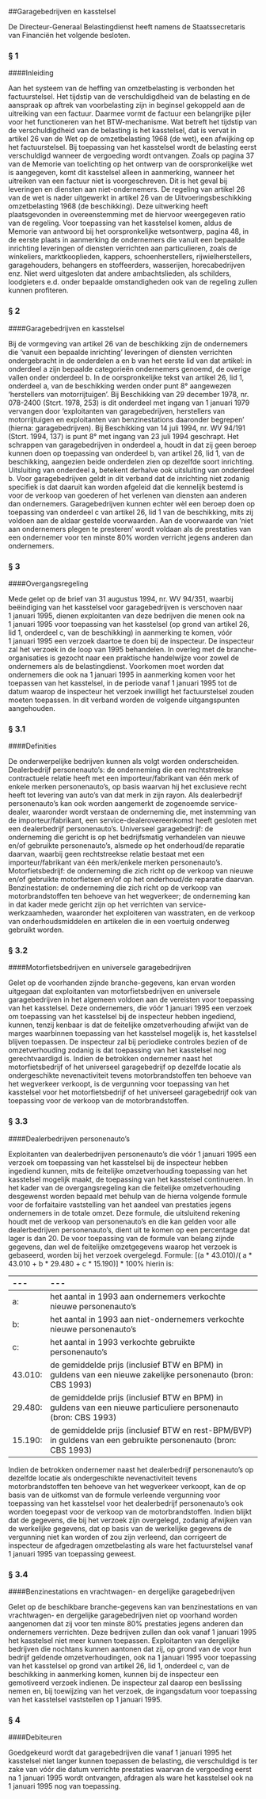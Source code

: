 <meta http-equiv='Content-Type' content='text/html; charset=utf-8' />

##Garagebedrijven en kasstelsel

De Directeur-Generaal Belastingdienst heeft namens de Staatssecretaris van Financiën het volgende besloten.     
### §  1  

####Inleiding

Aan het systeem van de heffing van omzetbelasting is verbonden het factuurstelsel. Het tijdstip van de verschuldigdheid van de belasting en de aanspraak op aftrek van voorbelasting zijn in beginsel gekoppeld aan de uitreiking van een factuur. Daarmee vormt de factuur een belangrijke pijler voor het functioneren van het BTW-mechanisme. Wat betreft het tijdstip van de verschuldigdheid van de belasting is het kasstelsel, dat is vervat in artikel 26 van de Wet op de omzetbelasting 1968 (de wet), een afwijking op het factuurstelsel. Bij toepassing van het kasstelsel wordt de belasting eerst verschuldigd wanneer de vergoeding wordt ontvangen. Zoals op pagina 37 van de Memorie van toelichting op het ontwerp van de oorspronkelijke wet is aangegeven, komt dit kasstelsel alleen in aanmerking, wanneer het uitreiken van een factuur niet is voorgeschreven. Dit is het geval bij leveringen en diensten aan niet-ondernemers. De regeling van artikel 26 van de wet is nader uitgewerkt in artikel 26 van de Uitvoeringsbeschikking omzetbelasting 1968 (de beschikking). Deze uitwerking heeft plaatsgevonden in overeenstemming met de hiervoor weergegeven ratio van de regeling. Voor toepassing van het kasstelsel komen, aldus de Memorie van antwoord bij het oorspronkelijke wetsontwerp, pagina 48, in de eerste plaats in aanmerking de ondernemers die vanuit een bepaalde inrichting leveringen of diensten verrichten aan particulieren, zoals de winkeliers, marktkooplieden, kappers, schoenherstellers, rijwielherstellers, garagehouders, behangers en stoffeerders, wasserijen, horecabedrijven enz. Niet werd uitgesloten dat andere ambachtslieden, als schilders, loodgieters e.d. onder bepaalde omstandigheden ook van de regeling zullen kunnen profiteren.    
### §  2  

####Garagebedrijven en kasstelsel

Bij de vormgeving van artikel 26 van de beschikking zijn de ondernemers die ‘vanuit een bepaalde inrichting’ leveringen of diensten verrichten ondergebracht in de onderdelen a en b van het eerste lid van dat artikel: in onderdeel a zijn bepaalde categorieën ondernemers genoemd, de overige vallen onder onderdeel b. In de oorspronkelijke tekst van artikel 26, lid 1, onderdeel a, van de beschikking werden onder punt 8° aangewezen ‘herstellers van motorrijtuigen’. Bij Beschikking van 29 december 1978, nr. 078-2400 (Stcrt. 1978, 253) is dit onderdeel met ingang van 1 januari 1979 vervangen door ‘exploitanten van garagebedrijven, herstellers van motorrijtuigen en exploitanten van benzinestations daaronder begrepen’ (hierna: garagebedrijven). Bij Beschikking van 14 juli 1994, nr. WV 94/191 (Stcrt. 1994, 137) is punt 8° met ingang van 23 juli 1994 geschrapt. Het schrappen van garagebedrijven in onderdeel a, houdt in dat zij geen beroep kunnen doen op toepassing van onderdeel b, van artikel 26, lid 1, van de beschikking, aangezien beide onderdelen zien op dezelfde soort inrichting. Uitsluiting van onderdeel a, betekent derhalve ook uitsluiting van onderdeel b. Voor garagebedrijven geldt in dit verband dat de inrichting niet zodanig specifiek is dat daaruit kan worden afgeleid dat die kennelijk bestemd is voor de verkoop van goederen of het verlenen van diensten aan anderen dan ondernemers. Garagebedrijven kunnen echter wèl een beroep doen op toepassing van onderdeel c van artikel 26, lid 1 van de beschikking, mits zij voldoen aan de aldaar gestelde voorwaarden. Aan de voorwaarde van ‘niet aan ondernemers plegen te presteren’ wordt voldaan als de prestaties van een ondernemer voor ten minste 80% worden verricht jegens anderen dan ondernemers.    
### §  3  

####Overgangsregeling

Mede gelet op de brief van 31 augustus 1994, nr. WV 94/351, waarbij beëindiging van het kasstelsel voor garagebedrijven is verschoven naar 1 januari 1995, dienen exploitanten van deze bedrijven die menen ook na 1 januari 1995 voor toepassing van het kasstelsel (op grond van artikel 26, lid 1, onderdeel c, van de beschikking) in aanmerking te komen, vóór 1 januari 1995 een verzoek daartoe te doen bij de inspecteur. De inspecteur zal het verzoek in de loop van 1995 behandelen. In overleg met de branche-organisaties is gezocht naar een praktische handelwijze voor zowel de ondernemers als de belastingdienst. Voorkomen moet worden dat ondernemers die ook na 1 januari 1995 in aanmerking komen voor het toepassen van het kasstelsel, in de periode vanaf 1 januari 1995 tot de datum waarop de inspecteur het verzoek inwilligt het factuurstelsel zouden moeten toepassen. In dit verband worden de volgende uitgangspunten aangehouden.   
### §  3.1  

####Definities

De onderwerpelijke bedrijven kunnen als volgt worden onderscheiden. Dealerbedrijf personenauto’s: de onderneming die een rechtstreekse contractuele relatie heeft met een importeur/fabrikant van één merk of enkele merken personenauto’s, op basis waarvan hij het exclusieve recht heeft tot levering van auto’s van dat merk in zijn rayon. Als dealerbedrijf personenauto’s kan ook worden aangemerkt de zogenoemde service-dealer, waaronder wordt verstaan de onderneming die, met instemming van de importeur/fabrikant, een service-dealerovereenkomst heeft gesloten met een dealerbedrijf personenauto’s. Universeel garagebedrijf: de onderneming die gericht is op het bedrijfsmatig verhandelen van nieuwe en/of gebruikte personenauto’s, alsmede op het onderhoud/de reparatie daarvan, waarbij geen rechtstreekse relatie bestaat met een importeur/fabrikant van één merk/enkele merken personenauto’s. Motorfietsbedrijf: de onderneming die zich richt op de verkoop van nieuwe en/of gebruikte motorfietsen en/of op het onderhoud/de reparatie daarvan. Benzinestation: de onderneming die zich richt op de verkoop van motorbrandstoffen ten behoeve van het wegverkeer; de onderneming kan in dat kader mede gericht zijn op het verrichten van service-werkzaamheden, waaronder het exploiteren van wasstraten, en de verkoop van onderhoudsmiddelen en artikelen die in een voertuig onderweg gebruikt worden.    
### §  3.2  

####Motorfietsbedrijven en universele garagebedrijven

Gelet op de voorhanden zijnde branche-gegevens, kan ervan worden uitgegaan dat exploitanten van motorfietsbedrijven en universele garagebedrijven in het algemeen voldoen aan de vereisten voor toepassing van het kasstelsel. Deze ondernemers, die vóór 1 januari 1995 een verzoek om toepassing van het kasstelsel bij de inspecteur hebben ingediend, kunnen, tenzij kenbaar is dat de feitelijke omzetverhouding afwijkt van de marges waarbinnen toepassing van het kasstelsel mogelijk is, het kasstelsel blijven toepassen. De inspecteur zal bij periodieke controles bezien of de omzetverhouding zodanig is dat toepassing van het kasstelsel nog gerechtvaardigd is. Indien de betrokken ondernemer naast het motorfietsbedrijf of het universeel garagebedrijf op dezelfde locatie als ondergeschikte nevenactiviteit tevens motorbrandstoffen ten behoeve van het wegverkeer verkoopt, is de vergunning voor toepassing van het kasstelsel voor het motorfietsbedrijf of het universeel garagebedrijf ook van toepassing voor de verkoop van de motorbrandstoffen.    
### §  3.3  

####Dealerbedrijven personenauto’s

Exploitanten van dealerbedrijven personenauto’s die vóór 1 januari 1995 een verzoek om toepassing van het kasstelsel bij de inspecteur hebben ingediend kunnen, mits de feitelijke omzetverhouding toepassing van het kasstelsel mogelijk maakt, de toepassing van het kasstelsel continueren. In het kader van de overgangsregeling kan die feitelijke omzetverhouding desgewenst worden bepaald met behulp van de hierna volgende formule voor de forfaitaire vaststelling van het aandeel van prestaties jegens ondernemers in de totale omzet. Deze formule, die uitsluitend rekening houdt met de verkoop van personenauto’s en die kan gelden voor alle dealerbedrijven personenauto’s, dient uit te komen op een percentage dat lager is dan 20. De voor toepassing van de formule van belang zijnde gegevens, dan wel de feitelijke omzetgegevens waarop het verzoek is gebaseerd, worden bij het verzoek overgelegd. Formule: [(a * 43.010)/( a * 43.010 + b * 29.480 + c * 15.190)] * 100% hierin is:  

| --- | --- |
|:---|:---|
| a:  | het aantal in 1993 aan ondernemers verkochte nieuwe personenauto’s  |
| b:  | het aantal in 1993 aan niet-ondernemers verkochte nieuwe personenauto’s  |
| c:  | het aantal in 1993 verkochte gebruikte personenauto’s  |
| 43.010:  | de gemiddelde prijs (inclusief BTW en BPM) in guldens van een nieuwe zakelijke personenauto (bron: CBS 1993)  |
| 29.480:  | de gemiddelde prijs (inclusief BTW en BPM) in guldens van een nieuwe particuliere personenauto (bron: CBS 1993)  |
| 15.190:  | de gemiddelde prijs (inclusief BTW en rest-BPM/BVP) in guldens van een gebruikte personenauto (bron: CBS 1993)  |

Indien de betrokken ondernemer naast het dealerbedrijf personenauto’s op dezelfde locatie als ondergeschikte nevenactiviteit tevens motorbrandstoffen ten behoeve van het wegverkeer verkoopt, kan de op basis van de uitkomst van de formule verleende vergunning voor toepassing van het kasstelsel voor het dealerbedrijf personenauto’s ook worden toegepast voor de verkoop van de motorbrandstoffen. Indien blijkt dat de gegevens, die bij het verzoek zijn overgelegd, zodanig afwijken van de werkelijke gegevens, dat op basis van de werkelijke gegevens de vergunning niet kan worden of zou zijn verleend, dan corrigeert de inspecteur de afgedragen omzetbelasting als ware het factuurstelsel vanaf 1 januari 1995 van toepassing geweest.    
### §  3.4  

####Benzinestations en vrachtwagen- en dergelijke garagebedrijven

Gelet op de beschikbare branche-gegevens kan van benzinestations en van vrachtwagen- en dergelijke garagebedrijven niet op voorhand worden aangenomen dat zij voor ten minste 80% prestaties jegens anderen dan ondernemers verrichten. Deze bedrijven zullen dan ook vanaf 1 januari 1995 het kasstelsel niet meer kunnen toepassen. Exploitanten van dergelijke bedrijven die nochtans kunnen aantonen dat zij, op grond van de voor hun bedrijf geldende omzetverhoudingen, ook na 1 januari 1995 voor toepassing van het kasstelsel op grond van artikel 26, lid 1, onderdeel c, van de beschikking in aanmerking komen, kunnen bij de inspecteur een gemotiveerd verzoek indienen. De inspecteur zal daarop een beslissing nemen en, bij toewijzing van het verzoek, de ingangsdatum voor toepassing van het kasstelsel vaststellen op 1 januari 1995.     
### §  4  

####Debiteuren

Goedgekeurd wordt dat garagebedrijven die vanaf 1 januari 1995 het kasstelsel niet langer kunnen toepassen de belasting, die verschuldigd is ter zake van vóór die datum verrichte prestaties waarvan de vergoeding eerst na 1 januari 1995 wordt ontvangen, afdragen als ware het kasstelsel ook na 1 januari 1995 nog van toepassing.     
